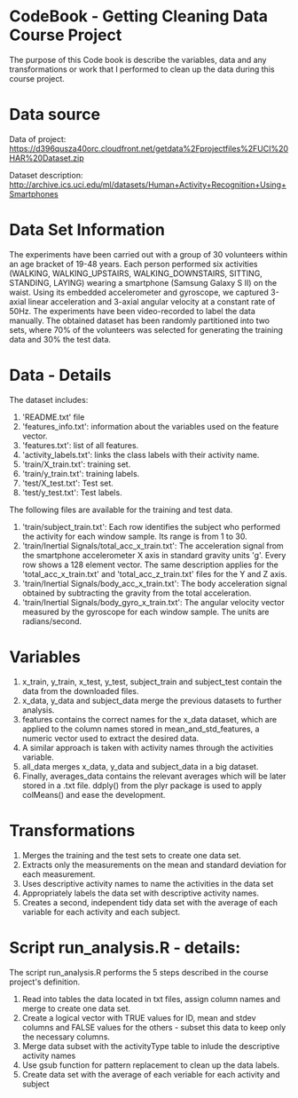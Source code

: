 # CodeBook - Getting Cleaning Data Course Project

The purpose of this Code book is describe the variables, data and any transformations or work that I performed to clean up the data during this course project.

# Data source

Data of project: https://d396qusza40orc.cloudfront.net/getdata%2Fprojectfiles%2FUCI%20HAR%20Dataset.zip

Dataset description: http://archive.ics.uci.edu/ml/datasets/Human+Activity+Recognition+Using+Smartphones

# Data Set Information 

The experiments have been carried out with a group of 30 volunteers within an age bracket of 19-48 years. 
Each person performed six activities (WALKING, WALKING_UPSTAIRS, WALKING_DOWNSTAIRS, SITTING, STANDING, LAYING) wearing a smartphone (Samsung Galaxy S II) on the waist. 
Using its embedded accelerometer and gyroscope, we captured 3-axial linear acceleration and 3-axial angular velocity at a constant rate of 50Hz. 
The experiments have been video-recorded to label the data manually. 
The obtained dataset has been randomly partitioned into two sets, where 70% of the volunteers was selected for generating the training data and 30% the test data.

# Data - Details

The dataset includes:

1. 'README.txt' file
2. 'features_info.txt': information about the variables used on the feature vector.
3. 'features.txt': list of all features.
4. 'activity_labels.txt': links the class labels with their activity name.
5. 'train/X_train.txt': training set.
6. 'train/y_train.txt': training labels.
7. 'test/X_test.txt': Test set.
8. 'test/y_test.txt': Test labels.

The following files are available for the training and test data. 

1. 'train/subject_train.txt': Each row identifies the subject who performed the activity for each window sample. Its range is from 1 to 30.
2. 'train/Inertial Signals/total_acc_x_train.txt': The acceleration signal from the smartphone accelerometer X axis in standard gravity units 'g'. Every row shows a 128 element vector. The same description applies for the 'total_acc_x_train.txt' and 'total_acc_z_train.txt' files for the Y and Z axis.
3. 'train/Inertial Signals/body_acc_x_train.txt': The body acceleration signal obtained by subtracting the gravity from the total acceleration.
4. 'train/Inertial Signals/body_gyro_x_train.txt': The angular velocity vector measured by the gyroscope for each window sample. The units are radians/second.

# Variables

1. x_train, y_train, x_test, y_test, subject_train and subject_test contain the data from the downloaded files.
2. x_data, y_data and subject_data merge the previous datasets to further analysis.
3. features contains the correct names for the x_data dataset, which are applied to the column names stored in mean_and_std_features, a numeric vector used to extract the desired data.
4. A similar approach is taken with activity names through the activities variable.
5. all_data merges x_data, y_data and subject_data in a big dataset.
6. Finally, averages_data contains the relevant averages which will be later stored in a .txt file. ddply() from the plyr package is used to apply colMeans() and ease the development.


# Transformations 

1. Merges the training and the test sets to create one data set.
2. Extracts only the measurements on the mean and standard deviation for each measurement.
3. Uses descriptive activity names to name the activities in the data set
4. Appropriately labels the data set with descriptive activity names.
5. Creates a second, independent tidy data set with the average of each variable for each activity and each subject.

# Script run_analysis.R - details:

The script run_analysis.R performs the 5 steps described in the course project's definition.

1. Read into tables the data located in txt files, assign column names and merge to create one data set.
2. Create a logical vector with TRUE values for ID, mean and stdev columns and FALSE values for the others - subset this data to keep only the necessary columns. 
3. Merge data subset with the activityType table to inlude the descriptive activity names
4. Use gsub function for pattern replacement to clean up the data labels.
5. Create  data set with the average of each veriable for each activity and subject 

